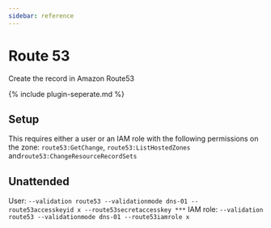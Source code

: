 ```yaml
---
sidebar: reference
---
```


# Route 53
Create the record in Amazon Route53

{% include plugin-seperate.md %}

## Setup
This requires either a user or an IAM role with the following permissions on the zone: 
`route53:GetChange`, `route53:ListHostedZones` and`route53:ChangeResourceRecordSets`

## Unattended 
User:
`--validation route53 --validationmode dns-01 --route53accesskeyid x --route53secretaccesskey ***`
IAM  role:
`--validation route53 --validationmode dns-01 --route53iamrole x`